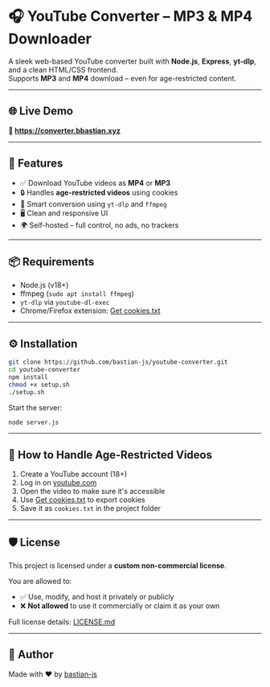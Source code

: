 # 🎧 YouTube Converter – MP3 & MP4 Downloader

A sleek web-based YouTube converter built with **Node.js**, **Express**, **yt-dlp**, and a clean HTML/CSS frontend.  
Supports **MP3** and **MP4** download – even for age-restricted content.

---

## 🌐 Live Demo

**🔗 https://converter.bbastian.xyz**

---

## 🚀 Features

- ✅ Download YouTube videos as **MP4** or **MP3**
- 🔒 Handles **age-restricted videos** using cookies
- 🧠 Smart conversion using `yt-dlp` and `ffmpeg`
- 🖥️ Clean and responsive UI
- 🌍 Self-hosted – full control, no ads, no trackers

---

## 📦 Requirements

- Node.js (v18+)
- ffmpeg (`sudo apt install ffmpeg`)
- `yt-dlp` via `youtube-dl-exec`
- Chrome/Firefox extension: [Get cookies.txt](https://chromewebstore.google.com/detail/get-cookiestxt/kidcjjlhfdekbiccloailngohjphfmgb)

---

## ⚙️ Installation

```bash
git clone https://github.com/bastian-js/youtube-converter.git
cd youtube-converter
npm install
chmod +x setup.sh
./setup.sh
```

Start the server:

```bash
node server.js
```

---

## 🍪 How to Handle Age-Restricted Videos

1. Create a YouTube account (18+)
2. Log in on [youtube.com](https://youtube.com)
3. Open the video to make sure it's accessible
4. Use [Get cookies.txt](https://chromewebstore.google.com/detail/get-cookiestxt/kidcjjlhfdekbiccloailngohjphfmgb) to export cookies
5. Save it as `cookies.txt` in the project folder

---

## 🛡️ License

This project is licensed under a **custom non-commercial license**.

You are allowed to:

- ✅ Use, modify, and host it privately or publicly  
- ❌ **Not allowed** to use it commercially or claim it as your own

Full license details: [LICENSE.md](./LICENSE)

---

## 🧠 Author

Made with ❤️ by [bastian-js](https://github.com/bastian-js)
